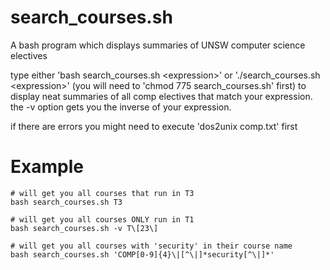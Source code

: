 # search_courses.sh
A bash program which displays summaries of UNSW computer science electives

type either 'bash search_courses.sh \<expression\>' or './search_courses.sh \<expression\>' (you will need to 'chmod 775 search_courses.sh' first)
to display neat summaries of all comp electives that match your expression.
the -v option gets you the inverse of your expression.

if there are errors you might need to execute 'dos2unix comp.txt' first

# Example

```
# will get you all courses that run in T3
bash search_courses.sh T3

# will get you all courses ONLY run in T1
bash search_courses.sh -v T\[23\]

# will get you all courses with 'security' in their course name 
bash search_courses.sh 'COMP[0-9]{4}\|[^\|]*security[^\|]*'
```
